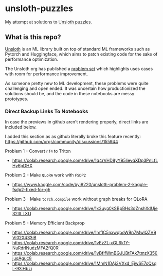 # unsloth-puzzles

My attempt at solutions to [Unsloth puzzles](https://colab.research.google.com/drive/1JqKqA1XWeLHvnYAc0wzrR4JBCnq43HyH).

## What is this repo?

[Unsloth](https://github.com/unslothai/unsloth) is an ML library built on top of standard ML frameworks such as Pytorch and Huggingface, which aims to patch existing code for the sake of performance optimization.

The Unsloth org has published a [problem set](https://x.com/danielhanchen/status/1891194528931209644) which highlights uses cases with room for performance improvement.

As someone pretty new to ML development, these problems were quite challenging and open ended. It was uncertain how productionized the solutions should be, and the code in these notebooks are messy prototypes.

### Direct Backup Links To Notebooks

In case the previews in github aren't rendering properly, direct links are included below.

I added this section as as github literally broke this feature recently: https://github.com/orgs/community/discussions/155944

Problem 1 - Convert `nf4` to Triton
- https://colab.research.google.com/drive/1q4rVHD8yY95lievqXDp3PnLfLHy6pDHX

Problem 2 - Make `QLoRA` work with `FSDP2`
- https://www.kaggle.com/code/byi8220/unsloth-problem-2-kaggle-fsdp2-fixed-for-gh

Problem 3 - Make `torch.compile` work without graph breaks for QLoRA
- https://colab.research.google.com/drive/1x3uyg0kSBpBHs3dZnshXdUje32ItLLXU

Problem 5 - Memory Efficient Backprop
- https://colab.research.google.com/drive/1mflC5nxwqboWBn7MwlQZV9VI02X433iB
- https://colab.research.google.com/drive/1vEzZL-xGL6k1Y-NuRdrlNudzMFA2fQ0R
- https://colab.research.google.com/drive/1yBflfWmBGJUBtFAk7tmzX350juqAguc8
- https://colab.research.google.com/drive/1MmN1DAj3VXxd_EjwSE7cQsqL-93lHbzi